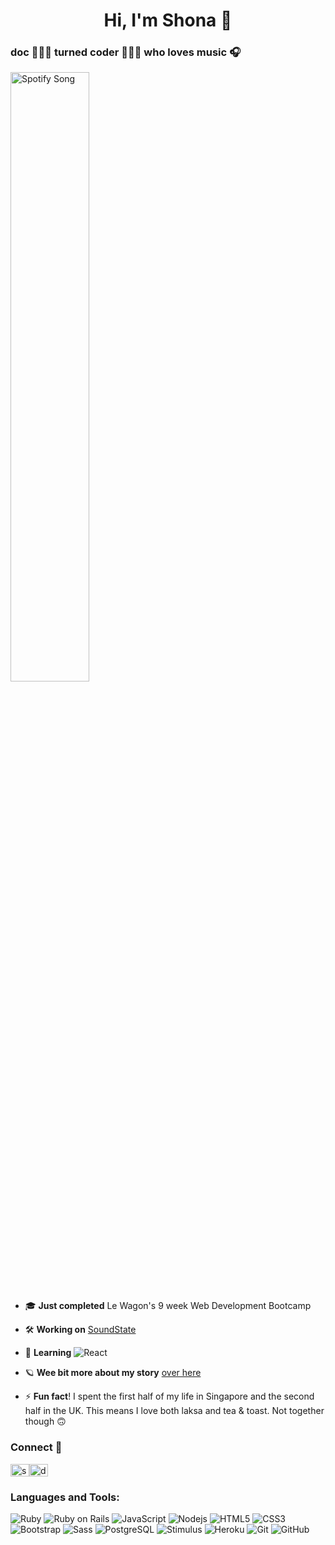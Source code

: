 
<h1 align="center">Hi, I'm Shona 👾</h1>
<h3 align="left">doc 👩🏻‍⚕️ turned coder 👩🏻‍💻 who loves music 🎧</h3>


  <div style="object-fit: scale-down">
    <img src="https://now-playing-orcin.vercel.app/api?rainbow=true?scan=true" alt="Spotify Song" style="width: 50%">
  </div>

- 🎓 **Just completed** Le Wagon's 9 week Web Development Bootcamp

- 🛠️ **Working on** [SoundState](https://www.soundstate.live)

- 🌱 **Learning** ![React](https://img.shields.io/badge/-React-black?style=flat-square&logo=react)

- 🪐 **Wee bit more about my story** [over here](https://www.shonachan.com/)

- ⚡ **Fun fact**! I spent the first half of my life in Singapore and the second half in the UK. This means I love both laksa and tea & toast. Not together though 🙃

<h3 align="left">Connect 🤙</h3>
<p align="left">
<a href="https://linkedin.com/in/shona-chan" target="blank"><img align="center" src="https://raw.githubusercontent.com/rahuldkjain/github-profile-readme-generator/master/src/images/icons/Social/linked-in-alt.svg" alt="shona-chan" height="20" width="30" /></a><a href="https://twitter.com/dr_scjy" target="blank"><img align="center" src="https://raw.githubusercontent.com/rahuldkjain/github-profile-readme-generator/master/src/images/icons/Social/twitter.svg" alt="dr_scjy" height="20" width="30" /></a>
</p>

<h3 align="left">Languages and Tools:</h3>


![Ruby](https://img.shields.io/badge/-Ruby-black?style=flat-square&logo=ruby)
![Ruby on Rails](https://img.shields.io/badge/-Ruby%20on%20Rails-black?style=flat&logo=rubyonrails&logoColor=CC0000)
![JavaScript](https://img.shields.io/badge/-JavaScript-black?style=flat-square&logo=javascript)
![Nodejs](https://img.shields.io/badge/-Nodejs-black?style=flat-square&logo=Node.js)
![HTML5](https://img.shields.io/badge/-HTML5-black?style=flat-square&logo=html5&logoColor=white)
![CSS3](https://img.shields.io/badge/-CSS3-black?style=flat-square&logo=css3)
![Bootstrap](https://img.shields.io/badge/-Bootstrap-black?style=flat-square&logo=bootstrap)
![Sass](https://img.shields.io/badge/-Sass-black?style=flat&logo=sass&logoColor=CC6699)
![PostgreSQL](https://img.shields.io/badge/-PostgreSQL-black?style=flat-square&logo=postgresql)
![Stimulus](https://img.shields.io/badge/-Stimulus-black?style=flat&logo=stimulus&logoColor=77E8B9)
![Heroku](https://img.shields.io/badge/-Heroku-black?style=flat-square&logo=heroku)
![Git](https://img.shields.io/badge/-Git-black?style=flat-square&logo=git)
![GitHub](https://img.shields.io/badge/-GitHub-black?style=flat-square&logo=github)


